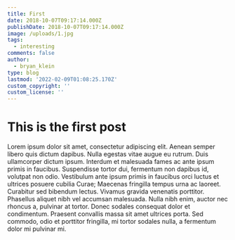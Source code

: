 ```yaml
---
title: First
date: 2018-10-07T09:17:14.000Z
publishDate: 2018-10-07T09:17:14.000Z
image: /uploads/1.jpg
tags:
  - interesting
comments: false
author:
  - bryan_klein
type: blog
lastmod: '2022-02-09T01:08:25.170Z'
custom_copyright: ''
custom_license: ''
---
```


# This is the first post

Lorem ipsum dolor sit amet, consectetur adipiscing elit. Aenean semper libero quis dictum dapibus. Nulla egestas vitae augue eu rutrum. Duis ullamcorper dictum ipsum. Interdum et malesuada fames ac ante ipsum primis in faucibus. Suspendisse tortor dui, fermentum non dapibus id, volutpat non odio. Vestibulum ante ipsum primis in faucibus orci luctus et ultrices posuere cubilia Curae; Maecenas fringilla tempus urna ac laoreet. Curabitur sed bibendum lectus. Vivamus gravida venenatis porttitor. Phasellus aliquet nibh vel accumsan malesuada. Nulla nibh enim, auctor nec rhoncus a, pulvinar at tortor. Donec sodales consequat dolor et condimentum. Praesent convallis massa sit amet ultrices porta. Sed commodo, odio et porttitor fringilla, mi tortor sodales nulla, a fermentum dolor mi pulvinar mi.